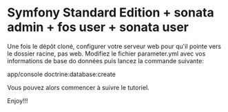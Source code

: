 Symfony Standard Edition + sonata admin + fos user + sonata user
================================================================

Une fois le dépôt cloné, configurer votre serveur web pour qu'il pointe vers le dossier racine, pas web.
Modifiez le fichier parameter.yml avec vos informations de base do données puis lancez la commande suivante:

app/console doctrine:database:create

Vous pouvez alors commencer à suivre le tutoriel.

Enjoy!!!